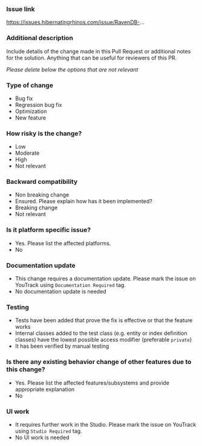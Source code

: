 ### Issue link

https://issues.hibernatingrhinos.com/issue/RavenDB-...

### Additional description

Include details of the change made in this Pull Request or additional notes for the solution. Anything that can be useful for reviewers of this PR.

_Please delete below the options that are not relevant_

### Type of change

- Bug fix
- Regression bug fix
- Optimization
- New feature

### How risky is the change?

- Low 
- Moderate 
- High
- Not relevant

### Backward compatibility

- Non breaking change
- Ensured. Please explain how has it been implemented?
- Breaking change
- Not relevant

### Is it platform specific issue?

- Yes. Please list the affected platforms.
- No

### Documentation update

- This change requires a documentation update. Please mark the issue on YouTrack using `Documentation Required` tag.
- No documentation update is needed 

### Testing 

- Tests have been added that prove the fix is effective or that the feature works
 - Internal classes added to the test class (e.g. entity or index definition classes) have the lowest possible access modifier (preferable `private`) 
- It has been verified by manual testing

### Is there any existing behavior change of other features due to this change?

- Yes. Please list the affected features/subsystems and provide appropriate explanation
- No

### UI work

- It requires further work in the Studio. Please mark the issue on YouTrack using `Studio Required` tag.
- No UI work is needed
